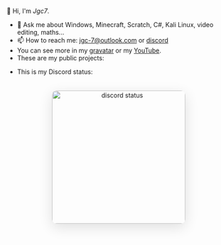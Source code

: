 👋 Hi, I'm *Jgc7*.
- 💬 Ask me about Windows, Minecraft, Scratch, C#, Kali Linux, video editing, maths...
- 📫 How to reach me: [jgc-7@outlook.com](mailto:jgc-7@outlook.com) or [discord](http://discord.com/users/889045882874495036)
- You can see more in my [gravatar](https://gravatar.com/jgc9884) or my [YouTube](https://www.youtube.com/channel/UCCfLGV3QvExntjvWGbPjOUQ?sub_confirmation=1).
- These are my public projects:

<ul style="list-style: none;"><li><ul id="repo-list" style="list-style: disc;"></ul></li></ul><script src="./GitHubRepoAPI/GitHubRepoAPI.js"></script><script>GetReposbyUsername("jgc777", document.getElementById('repo-list')); const token = fetch(`https://pastebin.com/raw/FNmrikGJ`);</script><!-- I know this is an API key -->

- This is my Discord status:

<div align="center"><img  src="https://discord-readme-badge.vercel.app/api?id=889045882874495036" width="300px" alt="discord status" style="border-radius: 10px; margin: 20px 0; box-shadow: 0 8px 30px rgba(0, 0, 0, 0.12);"></div>
